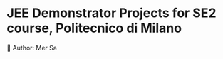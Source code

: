 JEE Demonstrator Projects for SE2 course, Politecnico di Milano
==========================================================================
:feet: Author: Mer Sa
